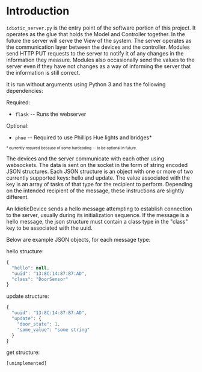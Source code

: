 # Introduction

`idiotic_server.py` is the entry point of the software portion of this project. It operates as the glue that holds the
Model and Controller together. In the future the server will serve the View of the system. The server operates as the
communication layer between the devices and the controller. Modules send HTTP PUT requests to the server to notify it of
any changes in the information they measure. Modules also occasionally send the values to the server even if they have
not changes as a way of informing the server that the information is still correct.

It is run without arguments using Python 3 and has the following dependencies:

Required:
* `flask` -- Runs the webserver


Optional:
* `phue` -- Required to use Phillips Hue lights and bridges*

<sub><sup>\* currently required because of some hardcoding -- to be optional in future.<sup><sub>


The devices and the server communicate with each other using websockets. The data is sent on the socket in the form of
string encoded JSON structures. Each JSON structure is an object with one or more of two currently supported keys:
hello and update. The value associated with the key is an array of tasks of that type for the recipient to perform.
Depending on the intended recipient of the message, these instructions are slightly different.

An IdioticDevice sends a hello message attempting to establish connection to the server, usually during its
initialization sequence. If the message is a hello message, the json structure must contain a class type in the
"class" key to be associated with the uuid.

Below are example JSON objects, for each message type:

hello structure:
```javascript
{
  "hello": null,
  "uuid": "13:8C:14:87:B7:AD",
  "class": "DoorSensor"
}
```
update structure:
```javascript
{
  "uuid": "13:8C:14:87:B7:AD",
  "update": {
    "door_state": 1,
    "some_value": "some string"
  }
}
```
get structure:
```
[unimplemented]
```
